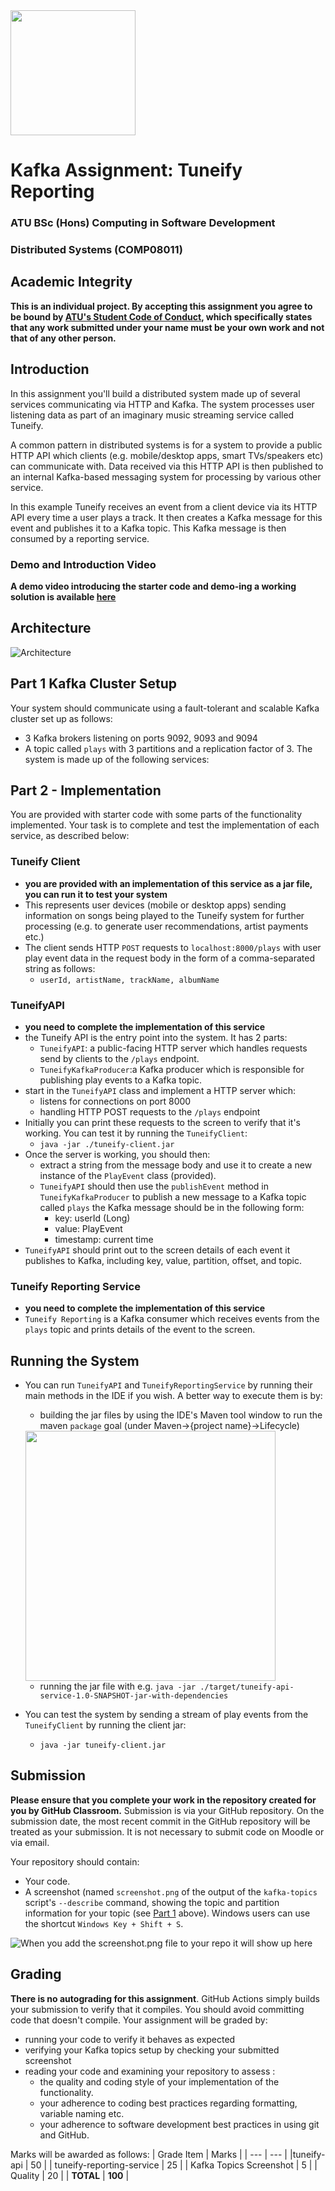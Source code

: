 <img src="./atuLogo2.jpg" height="200" align="centre"/>

#  Kafka Assignment: Tuneify Reporting
### ATU BSc (Hons) Computing in Software Development
### Distributed Systems (COMP08011)

## Academic Integrity
<!-- ## Kafka Assignment: Tuneify -->


**This is an individual project. By accepting this assignment you agree to be bound by [ATU's Student Code of Conduct](https://www.gmit.ie/sites/default/files/public/general/docs/code-student-conduct-2019-2020.pdf), which specifically states that any work submitted under your name must be your own work and not that of any other person.**

## Introduction
In this assignment you'll build a distributed system made up of several services communicating via HTTP and Kafka. The system processes user listening data as part of an imaginary music streaming service called Tuneify. 

A common pattern in distributed systems is for a system to provide a public HTTP API which clients (e.g. mobile/desktop apps, smart TVs/speakers etc) can communicate with. Data received via this HTTP API is then published to an internal Kafka-based messaging system for processing by various other service. 

In this example Tuneify receives an event from a client device via its HTTP API every time a user plays a track. It then creates a Kafka message for this event and publishes it to a Kafka topic. This Kafka message is then consumed by a reporting service.

### Demo and Introduction Video
**A demo video introducing the starter code and demo-ing a working solution is available [here](https://web.microsoftstream.com/video/25e0d161-d898-4805-b051-764848a129e0)**

## Architecture
![Architecture](./docs/architecture.png)

## Part 1 Kafka Cluster Setup
Your system should communicate using a fault-tolerant and scalable Kafka cluster set up as follows:
- 3 Kafka brokers listening on ports 9092, 9093 and 9094
- A topic called `plays` with 3 partitions and a replication factor of 3.
The system is made up of the following services:

## Part 2 - Implementation
You are provided with starter code with some parts of the functionality implemented. Your task is to complete and test the implementation of each service, as described below:

### Tuneify Client
- **you are provided with an implementation of this service as a jar file, you can run it to test your system**
- This represents user devices (mobile or desktop apps) sending information on songs being played to the Tuneify system for further processing (e.g. to generate user recommendations, artist payments etc.)
- The client sends HTTP `POST` requests to `localhost:8000/plays` with user play event data in the request body in the form of a comma-separated string as follows:
  - `userId, artistName, trackName, albumName`

### TuneifyAPI
- **you need to complete the implementation of this service**
- the Tuneify API is the entry point into the system. It has 2 parts:
  - `TuneifyAPI`: a public-facing HTTP server which handles requests send by clients to the `/plays` endpoint.
  - `TuneifyKafkaProducer`:a Kafka producer which is responsible for publishing play events to a Kafka topic.
- start in the `TuneifyAPI` class and implement a HTTP server which:
  - listens for connections on port 8000
  - handling HTTP POST requests to the `/plays` endpoint
- Initially you can print these requests to the screen to verify that it's working. You can test it by running the `TuneifyClient`:
  - `java -jar ./tuneify-client.jar`
- Once the server is working, you should then:
  - extract a string from the message body and use it to create a new instance of the `PlayEvent` class (provided).
  - `TuneifyAPI` should then use the `publishEvent` method in `TuneifyKafkaProducer` to publish a new message to a Kafka topic called `plays`
  the Kafka message should be in the following form:
    - key: userId (Long)
    - value: PlayEvent
    - timestamp: current time
- `TuneifyAPI` should print out to the screen details of each event it publishes to Kafka, including key, value, partition, offset, and topic.

### Tuneify Reporting Service
  - **you need to complete the implementation of this service**
  - `Tuneify Reporting` is a Kafka consumer which receives events from the `plays` topic and prints details of the event to the screen.

## Running the System
- You can run `TuneifyAPI` and `TuneifyReportingService` by running their main methods in the IDE if you wish. A better way to execute them is by:
  - building the jar files by using the IDE's Maven tool window to run the maven `package` goal (under Maven->{project name}->Lifecycle)


  <img src="./docs/maven.png" height="400" align="centre"/>

  - running the jar file with e.g. `java -jar ./target/tuneify-api-service-1.0-SNAPSHOT-jar-with-dependencies`
- You can test the system by sending a stream of play events from the `TuneifyClient` by running the client jar:
  - `java -jar tuneify-client.jar`


## Submission
**Please ensure that you complete your work in the repository created for you by GitHub Classroom.** Submission is via your GitHub repository. On the submission date, the most recent commit in the GitHub repository will be treated as your submission. It is not necessary to submit code on Moodle or via email.

Your repository should contain:
- Your code.
- A screenshot (named `screenshot.png` of the output of the `kafka-topics` script's `--describe` command, showing the topic and partition information for your topic (see [Part 1](#part-1-kafka-cluster-setup) above). Windows users can use the shortcut `Windows Key + Shift + S`.


![When you add the screenshot.png file to your repo it will show up here](screenshot.png)

## Grading
**There is no autograding for this assignment**. GitHub Actions simply builds your submission to verify that it compiles. You should avoid committing code that doesn't compile.
Your assignment will be graded by:
- running your code to verify it behaves as expected 
- verifying your Kafka topics setup by checking your submitted screenshot
- reading your code and examining your repository to assess :
    - the quality and coding style of your implementation of the functionality.
    - your adherence to coding best practices regarding formatting, variable naming etc.
    - your adherence to software development best practices in using git and GitHub.


Marks will be awarded as follows:
| Grade Item | Marks |
| --- | --- |
|tuneify-api | 50 |
| tuneify-reporting-service	| 25 |
| Kafka Topics Screenshot	| 5 |
| Quality	| 20 |
| **TOTAL** | **100** |
